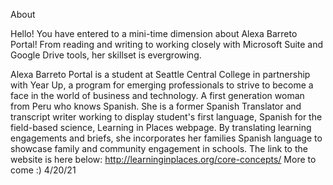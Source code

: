 About

Hello! 
You have entered to a mini-time dimension about Alexa Barreto Portal!
From reading and writing to working closely with Microsoft Suite and Google Drive tools, her skillset is evergrowing. 

Alexa Barreto Portal is a student at Seattle Central College in partnership with Year Up, a program for emerging professionals to strive to become a face in the world of business and technology. A first generation woman from Peru who knows Spanish. She is a former Spanish Translator and transcript writer working to display student's first language, Spanish for the field-based science, Learning in Places webpage. By translating learning engagements and briefs, she incorporates her families Spanish language to showcase family and community engagement in schools. 
The link to the website is here below: 
http://learninginplaces.org/core-concepts/
More to come :)
4/20/21

